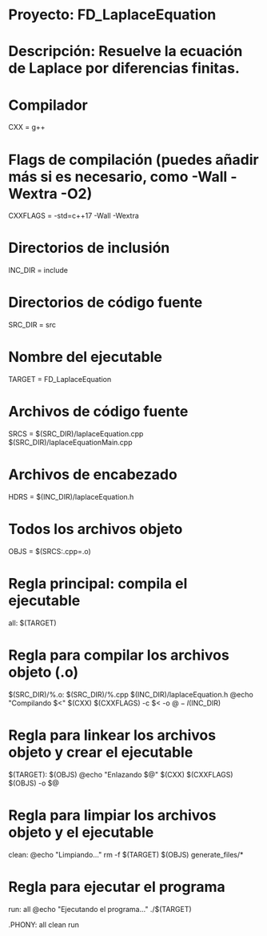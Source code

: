 # Proyecto: FD_LaplaceEquation
# Descripción: Resuelve la ecuación de Laplace por diferencias finitas.

# Compilador
CXX = g++
# Flags de compilación (puedes añadir más si es necesario, como -Wall -Wextra -O2)
CXXFLAGS = -std=c++17 -Wall -Wextra
# Directorios de inclusión
INC_DIR = include
# Directorios de código fuente
SRC_DIR = src
# Nombre del ejecutable
TARGET = FD_LaplaceEquation

# Archivos de código fuente
SRCS = $(SRC_DIR)/laplaceEquation.cpp $(SRC_DIR)/laplaceEquationMain.cpp
# Archivos de encabezado
HDRS = $(INC_DIR)/laplaceEquation.h
# Todos los archivos objeto
OBJS = $(SRCS:.cpp=.o)

# Regla principal: compila el ejecutable
all: $(TARGET)

# Regla para compilar los archivos objeto (.o)
$(SRC_DIR)/%.o: $(SRC_DIR)/%.cpp $(INC_DIR)/laplaceEquation.h
	@echo "Compilando $<"
	$(CXX) $(CXXFLAGS) -c $< -o $@ -I$(INC_DIR)

# Regla para linkear los archivos objeto y crear el ejecutable
$(TARGET): $(OBJS)
	@echo "Enlazando $@"
	$(CXX) $(CXXFLAGS) $(OBJS) -o $@

# Regla para limpiar los archivos objeto y el ejecutable
clean:
	@echo "Limpiando..."
	rm -f $(TARGET) $(OBJS) generate_files/*

# Regla para ejecutar el programa
run: all
	@echo "Ejecutando el programa..."
	./$(TARGET)

.PHONY: all clean run


